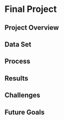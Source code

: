 # Final Project

## Project Overview

## Data Set


## Process




## Results


## Challenges 

## Future Goals




